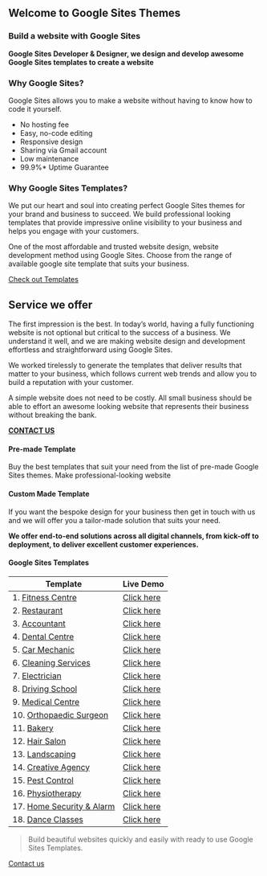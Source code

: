 ## Welcome to Google Sites Themes

### Build a website with Google Sites

**Google Sites Developer & Designer, we design and develop awesome Google Sites templates to create a website**

### Why Google Sites?
Google Sites allows you to make a website without having to know how to code it yourself.

- No hosting fee
- Easy, no-code editing
- Responsive design
- Sharing via Gmail account
- Low maintenance
- 99.9%* Uptime Guarantee

### Why Google Sites Templates?
We put our heart and soul into creating perfect Google Sites themes for your brand and business to succeed. We build professional looking templates that provide impressive online visibility to your business and helps you engage with your customers.

One of the most affordable and trusted website design, website development method using Google Sites. Choose from the range of available google site template that suits your business.

[Check out Templates](#google-sites-templates "Check out Templates")

## Service we offer
The first impression is the best. In today’s world, having a fully functioning website is not optional but critical to the success of a business. We understand it well, and we are making website design and development effortless and straightforward using Google Sites.

We worked tirelessly to generate the templates that deliver results that matter to your business, which follows current web trends and allow you to build a reputation with your customer.

A simple website does not need to be costly. All small business should be able to effort an awesome looking website that represents their business without breaking the bank.

[**CONTACT US**](https://forms.gle/PMtjV1CVns65XTkR6 "**CONTACT US**")

#### Pre-made Template
Buy the best templates that suit your need from the list of pre-made Google Sites themes. Make professional-looking website


#### Custom Made Template
If you want the bespoke design for your business then get in touch with us and we will offer you a tailor-made solution that suits your need.

**We offer end-to-end solutions across all digital channels, from kick-off to deployment, to deliver excellent customer experiences.**

#### Google Sites Templates



| Template  |  Live Demo |
| ------------ | ------------ |
| 1. [Fitness Centre](https://sites.google.com/view/bwg-template-fitness-centre/home "Fitness Centre")  |  [Click here](https://sites.google.com/view/bwg-template-fitness-centre/home "Click here") |
| 2. [Restaurant](https://sites.google.com/view/bwg-template-restaurant/home "Restaurant")  |  [Click here](https://sites.google.com/view/bwg-template-restaurant/home "Click here") |
|  3. [Accountant](https://sites.google.com/view/bwg-template-acounting/home "Accountant") |  [Click here](https://sites.google.com/view/bwg-template-fitness-centre/home "Click here") |
|  4. [Dental Centre](https://sites.google.com/view/bwg-template-dental-clinic/home "Dental Centre") |  [Click here](https://sites.google.com/view/bwg-template-dental-clinic/home "Click here") |
|  5. [Car Mechanic](https://sites.google.com/view/big-template-car-mechanic/home "Car Mechanic") | [Click here](https://sites.google.com/view/big-template-car-mechanic/home "Click here")  |
| 6. [Cleaning Services](https://sites.google.com/view/bwg-template-cleaning-services/home "Cleaning Services")  |  [Click here](https://sites.google.com/view/bwg-template-cleaning-services/home "Click here") |
| 7. [Electrician](https://sites.google.com/view/bwg-template-electrician/home "Electrician")  |  [Click here](https://sites.google.com/view/bwg-template-electrician/home "Click here") |
| 8. [Driving School](https://sites.google.com/view/bwg-template-driving-school/home "Driving School") | [Click here](https://sites.google.com/view/bwg-template-driving-school/home "Click here")  |
| 9. [Medical Centre](https://sites.google.com/view/bwg-template-medical-centre/home "Medical Centre")  |  [Click here](https://sites.google.com/view/bwg-template-medical-centre/home "Click here") |
| 10. [Orthopaedic Surgeon](https://sites.google.com/view/bwg-template-orthopaedics/home "Orthopaedic Surgeon")  | [Click here](https://sites.google.com/view/bwg-template-orthopaedics/home "Click here")  |
| 11. [Bakery](https://sites.google.com/view/big-template-bakery/home "Bakery") | [Click here](https://sites.google.com/view/big-template-bakery/home "Click here")  |
| 12. [Hair Salon](https://sites.google.com/view/bwg-template-barber/home "Hair Salon") | [Click here](https://sites.google.com/view/bwg-template-barber/home "Click here")  |
|  13. [Landscaping](https://sites.google.com/view/bwg-tamplate-landscape/home "Landscaping") | [Click here](https://sites.google.com/view/bwg-tamplate-landscape/home "Click here")  |
|  14. [Creative Agency](https://sites.google.com/view/bog-template-web-design/home "Creative Agency") | [Click here](https://sites.google.com/view/bog-template-web-design/home "Click here")  |
|  15. [Pest Control](https://sites.google.com/view/bwg-template-pest-control/home "Pest Control") | [Click here](https://sites.google.com/view/bwg-template-pest-control/home "Click here")  |
|  16. [Physiotherapy](https://sites.google.com/view/bwg-template-physiotherapy/ "Physiotherapy")  | [Click here](https://sites.google.com/view/bwg-template-physiotherapy/ "Click here")  |
|  17. [Home Security & Alarm](https://sites.google.com/view/bwg-template-home-securit "Home Security & Alarm") | [Click here](https://sites.google.com/view/bwg-template-home-securit "Click here")  |
|  18. [Dance Classes](https://sites.google.com/view/bwg-template-dance/home "Dance Classes") | [Click here](https://sites.google.com/view/bwg-template-dance/home "Click here")  |

> Build beautiful websites quickly and easily with ready to use Google Sites Templates.

[Contact us](https://forms.gle/PMtjV1CVns65XTkR6 "Contact us")
